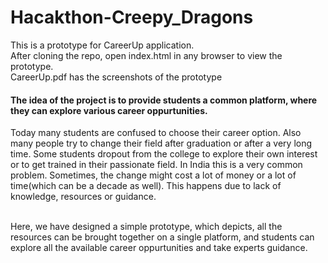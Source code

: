 # Hacakthon-Creepy_Dragons
This is a prototype for CareerUp application. <br/>
After cloning the repo, open index.html in any browser to view the prototype. <br/>
CareerUp.pdf has the screenshots of the prototype
<br/>

#### The idea of the project is to provide students a common platform, where they can explore various career oppurtunities.<br/>
Today many students are confused to choose their career option. Also many people try to change their field after graduation or after a very long time. Some students dropout from the college to explore their own interest or to get trained in their passionate field. In India this is a very common problem. Sometimes, the change might cost a lot of money or a lot of time(which can be a decade as well). This happens due to lack of knowledge, resources or guidance.  
<br/>

Here, we have designed a simple prototype, which depicts, all the resources can be brought together on a single platform, and students can explore all the available career oppurtunities and take experts guidance.




